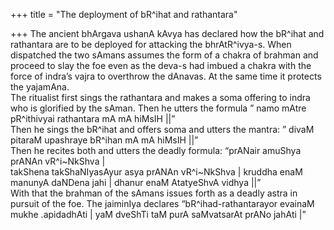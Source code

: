 +++
title = "The deployment of bR^ihat and rathantara"

+++
The ancient bhArgava ushanA kAvya has declared how the bR^ihat and
rathantara are to be deployed for attacking the bhrAtR^ivya-s. When
dispatched the two sAmans assumes the form of a chakra of brahman and
proceed to slay the foe even as the deva-s had imbued a chakra with the
force of indra’s vajra to overthrow the dAnavas. At the same time it
protects the yajamAna.  
The ritualist first sings the rathantara and makes a soma offering to
indra who is glorified by the sAman. Then he utters the formula ” namo
mAtre pR^ithivyai rathantara mA mA hiMsIH ||”  
Then he sings the bR^ihat and offers soma and utters the mantra: ” divaM
pitaraM upashraye bR^ihan mA mA hiMsIH ||”  
Then he recites both and utters the deadly formula: “prANair amuShya
prANAn vR^i\~NkShva |  
takShena takShaNIyasAyur asya prANAn vR^i\~NkShva | kruddha enaM manunyA
daNDena jahi | dhanur enaM AtatyeShvA vidhya ||”  
With that the brahman of the sAmans issues forth as a deadly astra in
pursuit of the foe. The jaiminIya declares “bR^ihad-rathantarayor
evainaM mukhe .apidadhAti | yaM dveShTi taM purA saMvatsarAt prANo
jahAti |”

>
